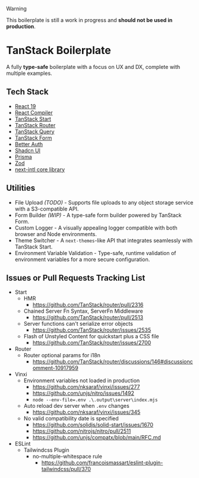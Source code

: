 > [!WARNING]
> This boilerplate is still a work in progress and **should not be used in production**.

# TanStack Boilerplate

A fully **type-safe** boilerplate with a focus on UX and DX, complete with multiple examples.

## Tech Stack

- [React 19](https://19.react.dev/)
- [React Compiler](https://19.react.dev/learn/react-compiler)
- [TanStack Start](https://tanstack.com/start/latest)
- [TanStack Router](https://tanstack.com/router/latest)
- [TanStack Query](https://tanstack.com/query/latest)
- [TanStack Form](https://tanstack.com/form/latest)
- [Better Auth](https://www.better-auth.com/)
- [Shadcn UI](https://ui.shadcn.com/)
- [Prisma](https://www.prisma.io/)
- [Zod](https://zod.dev/)
- [next-intl core library](https://next-intl-docs.vercel.app/docs/environments/core-library)

## Utilities

- File Upload *(TODO)* - Supports file uploads to any object storage service with a S3-compatible API.
- Form Builder *(WIP)* - A type-safe form builder powered by TanStack Form.
- Custom Logger - A visually appealing logger compatible with both browser and Node environments.
- Theme Switcher - A `next-themes`-like API that integrates seamlessly with TanStack Start.
- Environment Variable Validation - Type-safe, runtime validation of environment variables for a more secure configuration.

## Issues or Pull Requests Tracking List

- Start
  - HMR
    - https://github.com/TanStack/router/pull/2316
  - Chained Server Fn Syntax, ServerFn Middleware
    - https://github.com/TanStack/router/pull/2513
  - Server functions can't serialize error objects
    - https://github.com/TanStack/router/issues/2535
  - Flash of Unstyled Content for quickstart plus a CSS file
    - https://github.com/TanStack/router/issues/2700
- Router
  - Router optional params for i18n
    - https://github.com/TanStack/router/discussions/146#discussioncomment-10917959
- Vinxi
  - Environment variables not loaded in production
    - https://github.com/nksaraf/vinxi/issues/277
    - https://github.com/unjs/nitro/issues/1492
    - `node --env-file=.env .\.output\server\index.mjs`
  - Auto reload dev server when `.env` changes
    - https://github.com/nksaraf/vinxi/issues/345
  - No valid compatibility date is specified
    - https://github.com/solidjs/solid-start/issues/1670
    - https://github.com/nitrojs/nitro/pull/2511
    - https://github.com/unjs/compatx/blob/main/RFC.md
- ESLint
  - Tailwindcss Plugin
    - no-multiple-whitespace rule
      - https://github.com/francoismassart/eslint-plugin-tailwindcss/pull/370
